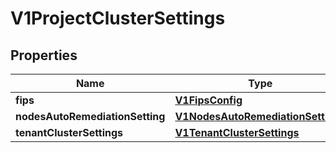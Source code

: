 # V1ProjectClusterSettings

## Properties
Name | Type | Description | Notes
------------ | ------------- | ------------- | -------------
**fips** | [**V1FipsConfig**](V1FipsConfig.md) |  |  [optional]
**nodesAutoRemediationSetting** | [**V1NodesAutoRemediationSettings**](V1NodesAutoRemediationSettings.md) |  |  [optional]
**tenantClusterSettings** | [**V1TenantClusterSettings**](V1TenantClusterSettings.md) |  |  [optional]
